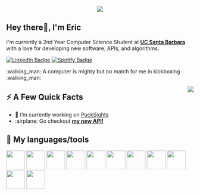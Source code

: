 <p align="center"> <img src="https://user-images.githubusercontent.com/76453820/188090824-2ce0d538-1a7b-445a-8185-ce40df4417cb.png"  ></p>
          
<!--
**EricM5/EricM5** is a ✨ _special_ ✨ repository because its `README.md` (this file) appears on your GitHub profile.


Here are some ideas to get you started:

- 🔭 I’m currently working on ...
- 🌱 I’m currently learning ...
- 👯 I’m looking to collaborate on ...
- 🤔 I’m looking for help with ...
- 💬 Ask me about ...
📫 How to reach me: ...
- 😄 Pronouns: ...
- ⚡ Fun fact: ...
-->

<h2>Hey there👋, I'm Eric</h2>
<p>I'm currently a 2nd Year Computer Science Student at <strong><a href="https://www.ucsb.edu/"> UC Santa Barbara </a> </strong> with a love for developing new software, APIs, and algorithms.
</p>
<p><a href="https://www.linkedin.com/in/eric-marzouk/"><img src="https://img.shields.io/badge/-@ericmarzouk-0077B5?style=flat-square&amp;labelColor=0077B5&amp;logo=LinkedIn&amp;link=https://www.linkedin.com/in/eric-marzouk/" alt="LinkedIn Badge"></a> <a href="https://open.spotify.com/user/hockey5ruless"><img src="https://img.shields.io/badge/-@ericm5%20-1ED760?style=flat-square&amp;labelColor=fff&amp;logo=Spotify&amp;link=https://open.spotify.com/user/hockey5ruless" alt="Spotify Badge"></a></p>
<p> :walking_man: A computer is mighty but no match for me in kickboxing :walking_man:	 </p>
<img align="right" src="https://user-images.githubusercontent.com/76453820/188102395-d3d9919f-9dcc-4f58-89f0-3b8ca555abe9.gif" />
<h2>⚡️ A Few Quick Facts</h2>
<ul>
<li>🔭 I’m currently working on <a href="https://github.com/EricM5/PuckSights">PuckSights  </a></li>
<li>:airplane: Go checkout <a href="https://github.com/EricM5/IntelliPrice.Api"><strong>my new API! </strong> </a></li>
</ul>
<h2>🚀 My languages/tools</h2>
<p align="left">

<img src="https://cdn.jsdelivr.net/gh/devicons/devicon/icons/cplusplus/cplusplus-original.svg" width="50" height="50" />
<img src="https://cdn.jsdelivr.net/gh/devicons/devicon/icons/csharp/csharp-original.svg" width="50" height="50" />
    
<img src="https://cdn.jsdelivr.net/gh/devicons/devicon/icons/python/python-original.svg" width="50" height="50" />
<img src="https://cdn.jsdelivr.net/gh/devicons/devicon/icons/java/java-original.svg" width="50" height="50" />
<img src="https://cdn.jsdelivr.net/gh/devicons/devicon/icons/flask/flask-original.svg" width="50" height="50" />
<img src="https://user-images.githubusercontent.com/76453820/188104263-b7b1feff-97a3-4deb-9d93-70eaf0dc64dc.svg" width="50" height="50" />
<img src="https://cdn.jsdelivr.net/gh/devicons/devicon/icons/dot-net/dot-net-original.svg" width="50" height="50" />
<img src="https://cdn.jsdelivr.net/gh/devicons/devicon/icons/visualstudio/visualstudio-plain.svg" width="50" height="50" />
<img src="https://cdn.jsdelivr.net/gh/devicons/devicon/icons/heroku/heroku-plain.svg" width="50" height="50" />
<img src="https://cdn.jsdelivr.net/gh/devicons/devicon/icons/jupyter/jupyter-original.svg" width="50" height="50" />
<img src="https://cdn.jsdelivr.net/gh/devicons/devicon/icons/pandas/pandas-original.svg" width="50" height="50" />    
</p>
